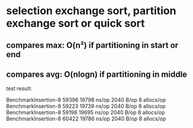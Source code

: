 # selection exchange sort, partition exchange sort or quick sort

## compares max: O(n²) if partitioning in start or end
## compares avg: O(nlogn) if partitioning in middle


test result:

BenchmarkInsertion-8   	   59396	     19798 ns/op	    2040 B/op	       8 allocs/op
BenchmarkInsertion-8   	   59223	     19739 ns/op	    2040 B/op	       8 allocs/op
BenchmarkInsertion-8   	   59198	     19695 ns/op	    2040 B/op	       8 allocs/op
BenchmarkInsertion-8   	   60422	     19786 ns/op	    2040 B/op	       8 allocs/op

